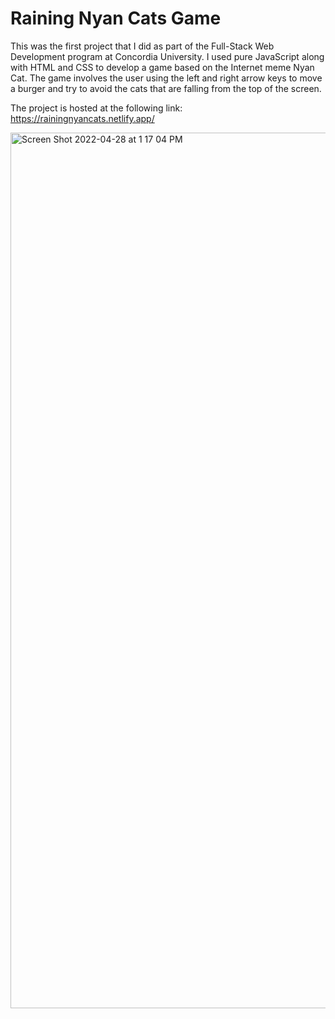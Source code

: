 # Raining Nyan Cats Game

This was the first project that I did as part of the Full-Stack Web Development program at Concordia University. I used pure JavaScript along with HTML and CSS to develop a game based on the Internet meme Nyan Cat. The game involves the user using the left and right arrow keys to move a burger and try to avoid the cats that are falling from the top of the screen.

The project is hosted at the following link: https://rainingnyancats.netlify.app/

<img width="1401" alt="Screen Shot 2022-04-28 at 1 17 04 PM" src="https://user-images.githubusercontent.com/96800876/165838302-f129560b-7b2f-49de-80ca-3f17ab58275d.png">
